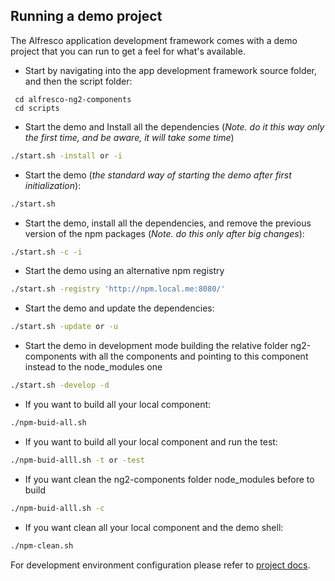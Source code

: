 ## Running a demo project

The Alfresco application development framework comes with a demo project that you can run to get a
feel for what's available.

* Start by navigating into the app development framework source folder, and then the script folder:

```ssh
 cd alfresco-ng2-components
 cd scripts
```

* Start the demo and Install all the dependencies (*Note. do it this way only the first time, and be aware, it will take some time*)

```sh
./start.sh -install or -i
```

* Start the demo (*the standard way of starting the demo after first initialization*):

```sh
./start.sh
```

* Start the demo, install all the dependencies, and remove the previous version of the npm packages (*Note. do this only after big changes*):

```sh
./start.sh -c -i
```

* Start the demo using an alternative npm registry 

```sh
./start.sh -registry 'http://npm.local.me:8080/'
```

* Start the demo and update the dependencies:

```sh
./start.sh -update or -u
```

* Start the demo in development mode building the relative folder ng2-components with all the components and pointing to this component instead to the node_modules one

```sh
./start.sh -develop -d
```

* If you want to build all your local component:

```sh
./npm-buid-all.sh
```

* If you want to build all your local component and run the test:

```sh
./npm-buid-alll.sh -t or -test
```

* If you want clean the ng2-components folder node_modules before to build

```sh
./npm-buid-alll.sh -c
```

* If you want clean all your local component and the demo shell:

```sh
./npm-clean.sh
```

For development environment configuration please refer to [project docs](../demo-shell-ng2/README.md).
